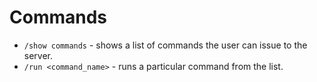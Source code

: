 # Commands

- `/show commands` - shows a list of commands the user can issue to the server.
- `/run <command_name>` - runs a particular command from the list.